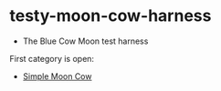 # testy-moon-cow-harness

* The Blue Cow Moon test harness

First category is open:

* [Simple Moon Cow](moon-cow-simple)
